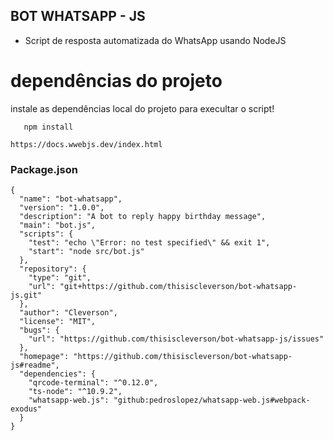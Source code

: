 ## BOT WHATSAPP - JS

* Script de resposta automatizada do WhatsApp usando NodeJS

 # dependências do projeto
 instale as dependências local do projeto para execultar o script!
 ```shell
    npm install
 ```



 ```
 https://docs.wwebjs.dev/index.html
 ```

### Package.json
```
{
  "name": "bot-whatsapp",
  "version": "1.0.0",
  "description": "A bot to reply happy birthday message",
  "main": "bot.js",
  "scripts": {
    "test": "echo \"Error: no test specified\" && exit 1",
    "start": "node src/bot.js"
  },
  "repository": {
    "type": "git",
    "url": "git+https://github.com/thisiscleverson/bot-whatsapp-js.git"
  },
  "author": "Cleverson",
  "license": "MIT",
  "bugs": {
    "url": "https://github.com/thisiscleverson/bot-whatsapp-js/issues"
  },
  "homepage": "https://github.com/thisiscleverson/bot-whatsapp-js#readme",
  "dependencies": {
    "qrcode-terminal": "^0.12.0",
    "ts-node": "^10.9.2",
    "whatsapp-web.js": "github:pedroslopez/whatsapp-web.js#webpack-exodus"
  }
}
```